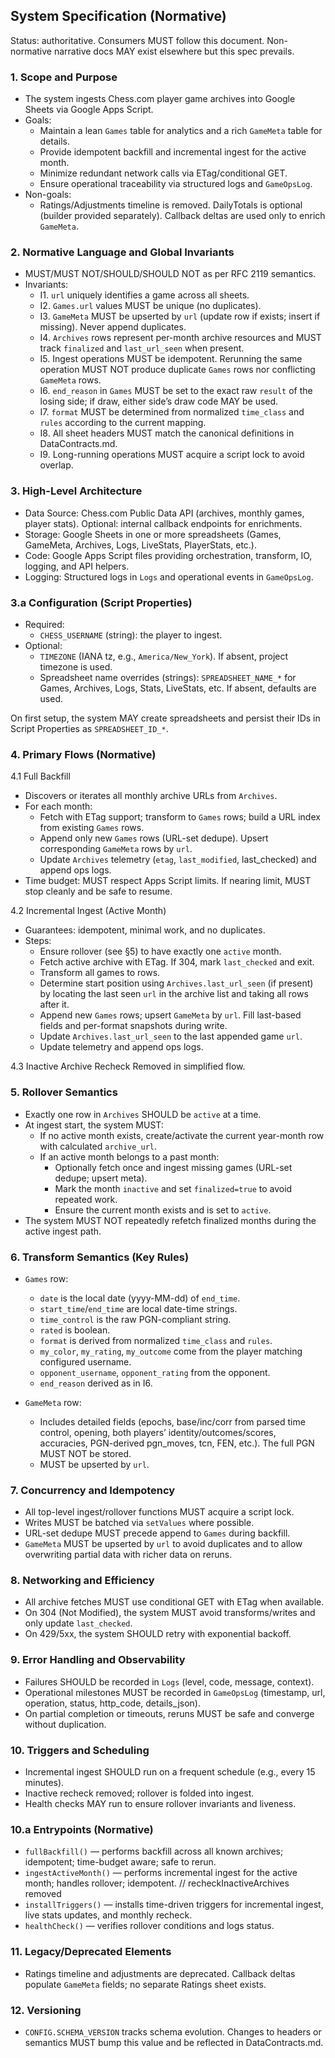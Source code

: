 ## System Specification (Normative)

Status: authoritative. Consumers MUST follow this document. Non-normative narrative docs MAY exist elsewhere but this spec prevails.

### 1. Scope and Purpose

- The system ingests Chess.com player game archives into Google Sheets via Google Apps Script.
- Goals:
  - Maintain a lean `Games` table for analytics and a rich `GameMeta` table for details.
  - Provide idempotent backfill and incremental ingest for the active month.
  - Minimize redundant network calls via ETag/conditional GET.
  - Ensure operational traceability via structured logs and `GameOpsLog`.
- Non-goals:
  - Ratings/Adjustments timeline is removed. DailyTotals is optional (builder provided separately). Callback deltas are used only to enrich `GameMeta`.

### 2. Normative Language and Global Invariants

- MUST/MUST NOT/SHOULD/SHOULD NOT as per RFC 2119 semantics.
- Invariants:
  - I1. `url` uniquely identifies a game across all sheets.
  - I2. `Games.url` values MUST be unique (no duplicates).
  - I3. `GameMeta` MUST be upserted by `url` (update row if exists; insert if missing). Never append duplicates.
  - I4. `Archives` rows represent per-month archive resources and MUST track `finalized` and `last_url_seen` when present.
  - I5. Ingest operations MUST be idempotent. Rerunning the same operation MUST NOT produce duplicate `Games` rows nor conflicting `GameMeta` rows.
  - I6. `end_reason` in `Games` MUST be set to the exact raw `result` of the losing side; if draw, either side’s draw code MAY be used.
  - I7. `format` MUST be determined from normalized `time_class` and `rules` according to the current mapping.
  - I8. All sheet headers MUST match the canonical definitions in DataContracts.md.
  - I9. Long-running operations MUST acquire a script lock to avoid overlap.

### 3. High-Level Architecture

- Data Source: Chess.com Public Data API (archives, monthly games, player stats). Optional: internal callback endpoints for enrichments.
- Storage: Google Sheets in one or more spreadsheets (Games, GameMeta, Archives, Logs, LiveStats, PlayerStats, etc.).
- Code: Google Apps Script files providing orchestration, transform, IO, logging, and API helpers.
- Logging: Structured logs in `Logs` and operational events in `GameOpsLog`.

### 3.a Configuration (Script Properties)

- Required:
  - `CHESS_USERNAME` (string): the player to ingest.
- Optional:
  - `TIMEZONE` (IANA tz, e.g., `America/New_York`). If absent, project timezone is used.
  - Spreadsheet name overrides (strings): `SPREADSHEET_NAME_*` for Games, Archives, Logs, Stats, LiveStats, etc. If absent, defaults are used.

On first setup, the system MAY create spreadsheets and persist their IDs in Script Properties as `SPREADSHEET_ID_*`.

### 4. Primary Flows (Normative)

4.1 Full Backfill
- Discovers or iterates all monthly archive URLs from `Archives`.
- For each month:
  - Fetch with ETag support; transform to `Games` rows; build a URL index from existing `Games` rows.
  - Append only new `Games` rows (URL-set dedupe). Upsert corresponding `GameMeta` rows by `url`.
  - Update `Archives` telemetry (`etag`, `last_modified`, last_checked) and append ops logs.
- Time budget: MUST respect Apps Script limits. If nearing limit, MUST stop cleanly and be safe to resume.

4.2 Incremental Ingest (Active Month)
- Guarantees: idempotent, minimal work, and no duplicates.
- Steps:
  - Ensure rollover (see §5) to have exactly one `active` month.
  - Fetch active archive with ETag. If 304, mark `last_checked` and exit.
  - Transform all games to rows.
  - Determine start position using `Archives.last_url_seen` (if present) by locating the last seen `url` in the archive list and taking all rows after it.
  - Append new `Games` rows; upsert `GameMeta` by `url`. Fill last-based fields and per-format snapshots during write.
  - Update `Archives.last_url_seen` to the last appended game `url`.
  - Update telemetry and append ops logs.

4.3 Inactive Archive Recheck
Removed in simplified flow.

### 5. Rollover Semantics

- Exactly one row in `Archives` SHOULD be `active` at a time.
- At ingest start, the system MUST:
  - If no active month exists, create/activate the current year-month row with calculated `archive_url`.
  - If an active month belongs to a past month:
    - Optionally fetch once and ingest missing games (URL-set dedupe; upsert meta).
    - Mark the month `inactive` and set `finalized=true` to avoid repeated work.
    - Ensure the current month exists and is set to `active`.
- The system MUST NOT repeatedly refetch finalized months during the active ingest path.

### 6. Transform Semantics (Key Rules)

- `Games` row:
  - `date` is the local date (yyyy-MM-dd) of `end_time`.
  - `start_time`/`end_time` are local date-time strings.
  - `time_control` is the raw PGN-compliant string.
  - `rated` is boolean.
  - `format` is derived from normalized `time_class` and `rules`.
  - `my_color`, `my_rating`, `my_outcome` come from the player matching configured username.
  - `opponent_username`, `opponent_rating` from the opponent.
  - `end_reason` derived as in I6.

- `GameMeta` row:
  - Includes detailed fields (epochs, base/inc/corr from parsed time control, opening, both players’ identity/outcomes/scores, accuracies, PGN-derived pgn_moves, tcn, FEN, etc.). The full PGN MUST NOT be stored.
  - MUST be upserted by `url`.

### 7. Concurrency and Idempotency

- All top-level ingest/rollover functions MUST acquire a script lock.
- Writes MUST be batched via `setValues` where possible.
- URL-set dedupe MUST precede append to `Games` during backfill.
- `GameMeta` MUST be upserted by `url` to avoid duplicates and to allow overwriting partial data with richer data on reruns.

### 8. Networking and Efficiency

- All archive fetches MUST use conditional GET with ETag when available.
- On 304 (Not Modified), the system MUST avoid transforms/writes and only update `last_checked`.
- On 429/5xx, the system SHOULD retry with exponential backoff.

### 9. Error Handling and Observability

- Failures SHOULD be recorded in `Logs` (level, code, message, context).
- Operational milestones MUST be recorded in `GameOpsLog` (timestamp, url, operation, status, http_code, details_json).
- On partial completion or timeouts, reruns MUST be safe and converge without duplication.

### 10. Triggers and Scheduling

- Incremental ingest SHOULD run on a frequent schedule (e.g., every 15 minutes).
- Inactive recheck removed; rollover is folded into ingest.
- Health checks MAY run to ensure rollover invariants and liveness.

### 10.a Entrypoints (Normative)

- `fullBackfill()` — performs backfill across all known archives; idempotent; time-budget aware; safe to rerun.
- `ingestActiveMonth()` — performs incremental ingest for the active month; handles rollover; idempotent.
// recheckInactiveArchives removed
- `installTriggers()` — installs time-driven triggers for incremental ingest, live stats updates, and monthly recheck.
- `healthCheck()` — verifies rollover conditions and logs status.

### 11. Legacy/Deprecated Elements

- Ratings timeline and adjustments are deprecated. Callback deltas populate `GameMeta` fields; no separate Ratings sheet exists.

### 12. Versioning

- `CONFIG.SCHEMA_VERSION` tracks schema evolution. Changes to headers or semantics MUST bump this value and be reflected in DataContracts.md.

